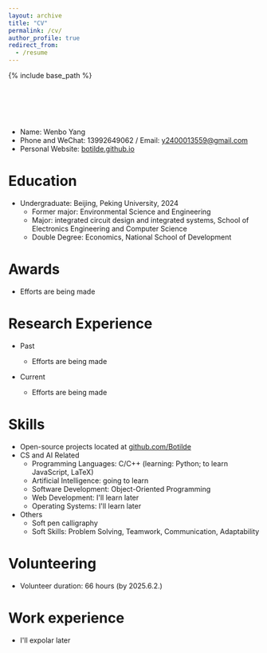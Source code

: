 ```yaml
---
layout: archive
title: "CV"
permalink: /cv/
author_profile: true
redirect_from:
  - /resume
---
```




{% include base_path %}

<head>
    <meta charset="UTF-8">
    <meta name="viewport" content="width=device-width, initial-scale=1.0">
    <title>中文页面</title>
    <style>
        .btn {
            background-color: #ddd; 
            border: none;
            color: black;
            padding: 15px 32px;
            text-align: center;
            text-decoration: none;
            display: inline-block;
            font-size: 18px;
            cursor: pointer;
            border-radius: 8px;
            transition: background-color 0.3s, transform 0.2s;
        }
        .btn:hover {
            background-color: #ccc; 
            transform: scale(1.1); /* 放大效果 */
        }
        .btn:active {
            background-color: #bbb; /* 点击时变更颜色 */
            transform: scale(1.05); /* 按钮按下时稍微缩小 */
        }
    </style>
</head>
<body>
    <br/><br/>
    <div class="container">
<!-- <button class="btn" onclick="window.location.href='/cv-zh'">切换到中文</button> -->
    </div>
    <br/><br/>
</body>

* Name: Wenbo Yang  
* Phone and WeChat: 13992649062 / Email: [y2400013559@gmail.com](y2400013559@gmail.com)
* Personal Website: [botilde.github.io](https://botilde.github.io/)

Education
======
* Undergraduate: Beijing, Peking University, 2024
  * Former major: Environmental Science and Engineering
  * Major: integrated circuit design and integrated systems, School of Electronics Engineering and Computer Science
  * Double Degree: Economics, National School of Development

Awards
======
* Efforts are being made

Research Experience
======
* Past 
  * Efforts are being made

* Current
  * Efforts are being made

Skills
======
* Open-source projects located at [github.com/Botilde](https://github.com/Botilde)
* CS and AI Related
  * Programming Languages: C/C++ (learning: Python; to learn JavaScript, LaTeX)
  * Artificial Intelligence: going to learn
  * Software Development: Object-Oriented Programming
  * Web Development: I'll learn later
  * Operating Systems: I'll learn later
* Others
  * Soft pen calligraphy
  * Soft Skills: Problem Solving, Teamwork, Communication, Adaptability

Volunteering
======
* Volunteer duration: 66 hours (by 2025.6.2.)


Work experience
======
* I'll expolar later


<!--
Work experience
======
* Summer 2015: Research Assistant
  * Github University
  * Duties included: Tagging issues
  * Supervisor: Professor Git

* Fall 2015: Research Assistant
  * Github University
  * Duties included: Merging pull requests
  * Supervisor: Professor Hub
  


Publications
======
  <ul>{% for post in site.publications %}
    {% include archive-single-cv.html %}
  {% endfor %}</ul>
  
Talks
======
  <ul>{% for post in site.talks %}
    {% include archive-single-talk-cv.html %}
  {% endfor %}</ul>
  
Teaching
======
  <ul>{% for post in site.teaching %}
    {% include archive-single-cv.html %}
  {% endfor %}</ul>
  
Service and leadership
======
* Currently signed in to 43 different slack teams
-->